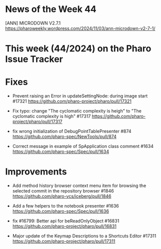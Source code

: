 
# News of the Week 44

[ANN] MICRODOWN V2.7.1  https://pharoweekly.wordpress.com/2024/11/03/ann-microdown-v2-7-1/


# This week (44/2024) on the Pharo Issue Tracker

# Fixes

- Prevent raising an Error in updateSettingNode: during image start #17321
	https://github.com/pharo-project/pharo/pull/17321
	
- Fix typo: change "The cyclomatic complexity is heigh" to "The cyclomatic complexity is high" #17317
	https://github.com/pharo-project/pharo/pull/17317
	
- fix wrong initialization of DebugPointTablePresenter #874
	https://github.com/pharo-spec/NewTools/pull/874
	
- Correct message in example of SpApplication class comment #1634
	https://github.com/pharo-spec/Spec/pull/1634
	

# Improvements

- Add method history browser context menu item for browsing the selected commit in the repository browser #1846
	https://github.com/pharo-vcs/iceberg/pull/1846

- Add a few helpers to the notebook presenter #1636
	https://github.com/pharo-spec/Spec/pull/1636

- fix #16799: Better api for beReadOnlyObject #16831
	https://github.com/pharo-project/pharo/pull/16831
	
- Major update of the Keymap Descriptions to a Shortcuts Editor #17311
	https://github.com/pharo-project/pharo/pull/17311